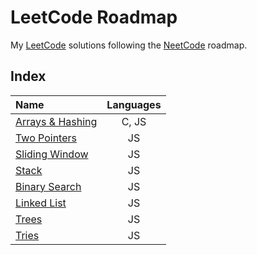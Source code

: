 # LeetCode Roadmap

My [LeetCode](https://leetcode.com/problemset/all/) solutions following the [NeetCode](https://neetcode.io/) roadmap.

## Index

| **Name**                                | **Languages** |
| :-------------------------------------- | :-----------: |
| [Arrays & Hashing](./1-arrays-hashing/) |     C, JS     |
| [Two Pointers](./2-two-pointers/)       |      JS       |
| [Sliding Window](./3-sliding-window/)   |      JS       |
| [Stack](./4-stack/)                     |      JS       |
| [Binary Search](./5-binary-search/)     |      JS       |
| [Linked List](./6-linked-list/)         |      JS       |
| [Trees](./7-trees/)                     |      JS       |
| [Tries](./8-tries/)                     |      JS       |
